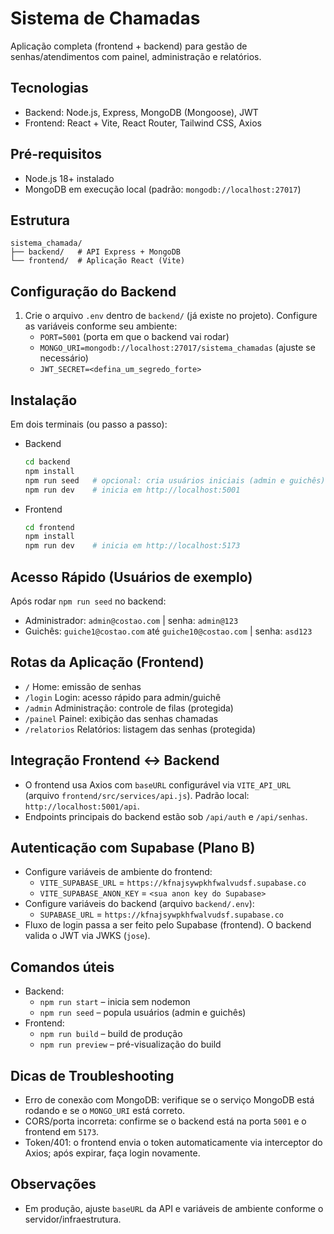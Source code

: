 # Sistema de Chamadas

Aplicação completa (frontend + backend) para gestão de senhas/atendimentos com painel, administração e relatórios.

## Tecnologias
- Backend: Node.js, Express, MongoDB (Mongoose), JWT
- Frontend: React + Vite, React Router, Tailwind CSS, Axios

## Pré-requisitos
- Node.js 18+ instalado
- MongoDB em execução local (padrão: `mongodb://localhost:27017`)

## Estrutura
```
sistema_chamada/
├── backend/   # API Express + MongoDB
└── frontend/  # Aplicação React (Vite)
```

## Configuração do Backend
1. Crie o arquivo `.env` dentro de `backend/` (já existe no projeto). Configure as variáveis conforme seu ambiente:
   - `PORT=5001` (porta em que o backend vai rodar)
   - `MONGO_URI=mongodb://localhost:27017/sistema_chamadas` (ajuste se necessário)
   - `JWT_SECRET=<defina_um_segredo_forte>`

## Instalação
Em dois terminais (ou passo a passo):

- Backend
  ```bash
  cd backend
  npm install
  npm run seed   # opcional: cria usuários iniciais (admin e guichês)
  npm run dev    # inicia em http://localhost:5001
  ```

- Frontend
  ```bash
  cd frontend
  npm install
  npm run dev    # inicia em http://localhost:5173
  ```

## Acesso Rápido (Usuários de exemplo)
Após rodar `npm run seed` no backend:
- Administrador: `admin@costao.com` | senha: `admin@123`
- Guichês: `guiche1@costao.com` até `guiche10@costao.com` | senha: `asd123`

## Rotas da Aplicação (Frontend)
- `/` Home: emissão de senhas
- `/login` Login: acesso rápido para admin/guichê
- `/admin` Administração: controle de filas (protegida)
- `/painel` Painel: exibição das senhas chamadas
- `/relatorios` Relatórios: listagem das senhas (protegida)

## Integração Frontend ↔ Backend
- O frontend usa Axios com `baseURL` configurável via `VITE_API_URL` (arquivo `frontend/src/services/api.js`). Padrão local: `http://localhost:5001/api`.
- Endpoints principais do backend estão sob `/api/auth` e `/api/senhas`.

## Autenticação com Supabase (Plano B)
- Configure variáveis de ambiente do frontend:
  - `VITE_SUPABASE_URL` = `https://kfnajsywpkhfwalvudsf.supabase.co`
  - `VITE_SUPABASE_ANON_KEY` = `<sua anon key do Supabase>`
- Configure variáveis do backend (arquivo `backend/.env`):
  - `SUPABASE_URL` = `https://kfnajsywpkhfwalvudsf.supabase.co`
- Fluxo de login passa a ser feito pelo Supabase (frontend). O backend valida o JWT via JWKS (`jose`).

## Comandos úteis
- Backend:
  - `npm run start` – inicia sem nodemon
  - `npm run seed` – popula usuários (admin e guichês)
- Frontend:
  - `npm run build` – build de produção
  - `npm run preview` – pré-visualização do build

## Dicas de Troubleshooting
- Erro de conexão com MongoDB: verifique se o serviço MongoDB está rodando e se o `MONGO_URI` está correto.
- CORS/porta incorreta: confirme se o backend está na porta `5001` e o frontend em `5173`.
- Token/401: o frontend envia o token automaticamente via interceptor do Axios; após expirar, faça login novamente.

## Observações
- Em produção, ajuste `baseURL` da API e variáveis de ambiente conforme o servidor/infraestrutura.